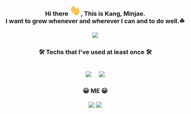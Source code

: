 <h3 align="center">Hi there <img src="https://raw.githubusercontent.com/ABSphreak/ABSphreak/master/gifs/Hi.gif" width="30px">, This is Kang, Minjae.
  <br>
  I want to grow whenever and wherever I can and to do well.☘ <br>
  <br><img src="https://img.shields.io/badge/Languages-Korean%20%26%20English-pink" />
  </h3>

<h3 align="center">🛠 Techs that I've used at least once 🛠
   <p align="center">
     <br>
     <code> <img height="34" src="https://upload.wikimedia.org/wikipedia/commons/f/f8/Python_logo_and_wordmark.svg"> </code>
     <code> <img height="50" src="https://www.vectorlogo.zone/logos/mysql/mysql-ar21.svg"> </code></p>
  </h3>

<h3 align="center"> 😀 ME 😀
    <br><br>
    <a href="https://velog.io/@m1njae" target="_blank"><img src="https://img.shields.io/badge/Velog-20c997?style=flat-square&logo=Vimeo&logoColor=white"/></a>
    <a href="https://www.instagram.com/_m1njae__/" target="_blank"><img src="https://img.shields.io/badge/Instagram-E4405F?style=flat-square&logo=Instagram&logoColor=white"/></a>
  </h3>
